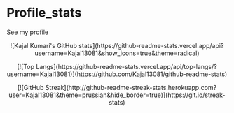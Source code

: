 # Profile_stats
See my profile

<p align="center" width="50%">![Kajal Kumari's GitHub stats](https://github-readme-stats.vercel.app/api?username=Kajal13081&show_icons=true&theme=radical)</p>


<!-- ![Kajal Kumari's GitHub stats](https://github-readme-stats.vercel.app/api?username=Kajal13081&show_icons=true&theme=radical) -->

<p align="center" width="50%">[![Top Langs](https://github-readme-stats.vercel.app/api/top-langs/?username=Kajal13081)](https://github.com/Kajal13081/github-readme-stats)</p>

 <p align="center" width="50%">[![GitHub Streak](http://github-readme-streak-stats.herokuapp.com?user=Kajal13081&theme=prussian&hide_border=true)](https://git.io/streak-stats)</p>
   <br />
   <br />

